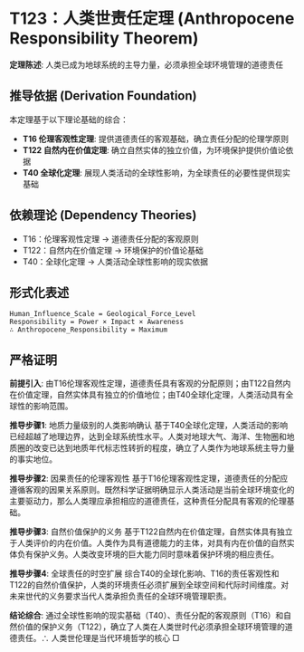 # T123：人类世责任定理 (Anthropocene Responsibility Theorem)  

**定理陈述**: 人类已成为地球系统的主导力量，必须承担全球环境管理的道德责任

## 推导依据 (Derivation Foundation)
本定理基于以下理论基础的综合：
- **T16 伦理客观性定理**: 提供道德责任的客观基础，确立责任分配的伦理学原则
- **T122 自然内在价值定理**: 确立自然实体的独立价值，为环境保护提供价值论依据
- **T40 全球化定理**: 展现人类活动的全球性影响，为全球责任的必要性提供现实基础

## 依赖理论 (Dependency Theories)
- T16：伦理客观性定理 → 道德责任分配的客观原则
- T122：自然内在价值定理 → 环境保护的价值论基础
- T40：全球化定理 → 人类活动全球性影响的现实依据  

## 形式化表述  
```
Human_Influence_Scale = Geological_Force_Level  
Responsibility = Power × Impact × Awareness  
∴ Anthropocene_Responsibility = Maximum  
```

## 严格证明  

**前提引入**:
由T16伦理客观性定理，道德责任具有客观的分配原则；由T122自然内在价值定理，自然实体具有独立的价值地位；由T40全球化定理，人类活动具有全球性的影响范围。

**推导步骤1**: 地质力量级别的人类影响确认
基于T40全球化定理，人类活动的影响已经超越了地理边界，达到全球系统性水平。人类对地球大气、海洋、生物圈和地质圈的改变已达到地质年代标志性转折的程度，确立了人类作为地球系统主导力量的事实地位。

**推导步骤2**: 因果责任的伦理客观性
基于T16伦理客观性定理，道德责任的分配应遵循客观的因果关系原则。既然科学证据明确显示人类活动是当前全球环境变化的主要驱动力，那么人类理应承担相应的道德责任，这种责任分配具有客观的伦理基础。

**推导步骤3**: 自然价值保护的义务
基于T122自然内在价值定理，自然实体具有独立于人类评价的内在价值。人类作为具有道德能力的主体，对具有内在价值的自然实体负有保护义务。人类改变环境的巨大能力同时意味着保护环境的相应责任。

**推导步骤4**: 全球责任的时空扩展
综合T40的全球化影响、T16的责任客观性和T122的自然价值保护，人类的环境责任必须扩展到全球空间和代际时间维度。对未来世代的义务要求当代人类承担负责任的全球环境管理职责。

**结论综合**:
通过全球性影响的现实基础（T40）、责任分配的客观原则（T16）和自然价值的保护义务（T122），确立了人类在人类世时代必须承担全球环境管理的道德责任。∴ 人类世伦理是当代环境哲学的核心 □  